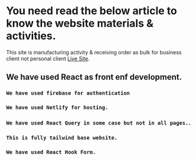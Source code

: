 # You need read the below article to know the website materials & activities.

This site is manufacturing activity & receiving order as bulk for business client not personal client [Live Site](https://github.com/facebook/create-react-app).

## We have used React as front enf development.


### `We have used firebase for authentication`


### `We have used Netlify for hosting.`

### `We have used React Query in some case but not in all pages.`.



### `This is fully tailwind base website.`
### `We have used React Hook Form.`
